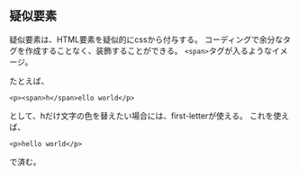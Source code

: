 ## 疑似要素
疑似要素は、HTML要素を疑似的にcssから付与する。
コーディングで余分なタグを作成することなく、装飾することができる。
`<span>`タグが入るようなイメージ。

たとえば、
```
<p><span>h</span>ello world</p>
```
として、hだけ文字の色を替えたい場合には、first-letterが使える。
これを使えば、
```
<p>hello world</p>
```
で済む。
